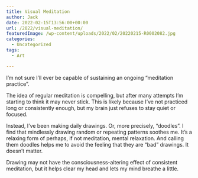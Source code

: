 ```yaml
---
title: Visual Meditation
author: Jack
date: 2022-02-15T13:56:00+00:00
url: /2022/visual-meditation/
featuredImage: /wp-content/uploads/2022/02/20220215-R0002082.jpg
categories:
  - Uncategorized
tags:
  - Art

---
```

 

I&#8217;m not sure I&#8217;ll ever be capable of sustaining an ongoing “meditation practice”.

The idea of regular meditation is compelling, but after many attempts I&#8217;m starting to think it may never stick. This is likely because I&#8217;ve not practiced long or consistently enough, but my brain just refuses to stay quiet or focused.

Instead, I&#8217;ve been making daily drawings. Or, more precisely, “doodles”. I find that mindlessly drawing random or repeating patterns soothes me. It&#8217;s a relaxing form of perhaps, if not meditation, mental relaxation. And calling them doodles helps me to avoid the feeling that they are “bad” drawings. It doesn&#8217;t matter.

Drawing may not have the consciousness-altering effect of consistent meditation, but it helps clear my head and lets my mind breathe a little.